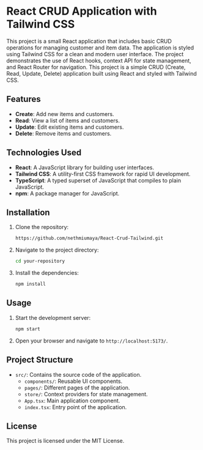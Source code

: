 # React CRUD Application with Tailwind CSS
This project is a small React application that includes basic CRUD operations for managing customer and item data. The application is styled using Tailwind CSS for a clean and modern user interface. The project demonstrates the use of React hooks, context API for state management, and React Router for navigation.
This project is a simple CRUD (Create, Read, Update, Delete) application built using React and styled with Tailwind CSS.

## Features

- **Create**: Add new items and customers.
- **Read**: View a list of items and customers.
- **Update**: Edit existing items and customers.
- **Delete**: Remove items and customers.

## Technologies Used

- **React**: A JavaScript library for building user interfaces.
- **Tailwind CSS**: A utility-first CSS framework for rapid UI development.
- **TypeScript**: A typed superset of JavaScript that compiles to plain JavaScript.
- **npm**: A package manager for JavaScript.

## Installation

1. Clone the repository:
    ```sh
   https://github.com/nethmiumaya/React-Crud-Tailwind.git
    ```
2. Navigate to the project directory:
    ```sh
    cd your-repository
    ```
3. Install the dependencies:
    ```sh
    npm install
    ```

## Usage

1. Start the development server:
    ```sh
    npm start
    ```
2. Open your browser and navigate to `http://localhost:5173/`.

## Project Structure

- `src/`: Contains the source code of the application.
  - `components/`: Reusable UI components.
  - `pages/`: Different pages of the application.
  - `store/`: Context providers for state management.
  - `App.tsx`: Main application component.
  - `index.tsx`: Entry point of the application.

## License

This project is licensed under the MIT License.
